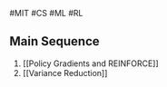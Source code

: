 #MIT #CS #ML #RL 

## Main Sequence

1. [[Policy Gradients and REINFORCE]]
2. [[Variance Reduction]]